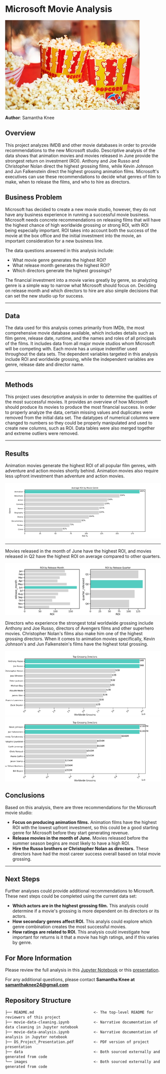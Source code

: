# Microsoft Movie Analysis


![popcorn](images/popcorn.jpg)

**Author**: Samantha Knee

## Overview

This project analyzes IMDB and other movie databases in order to provide recommendations to the new Microsoft studio. Descriptive analysis of the data shows that animation movies and movies released in June provide the strongest return on investment (ROI). Anthony and Joe Russo and Christopher Nolan direct the highest grossing films, while Kevin Johnson and Jun Falkenstein direct the highest grossing animation films. Microsoft's executives can use these recommendations to decide what genres of film to make, when to release the films, and who to hire as directors.

## Business Problem

Microsoft has decided to create a new movie studio, however, they do not have any business experience in running a successful movie business. Microsoft needs concrete recommendations on releasing films that will have the highest chance of high worldwide grossing or strong ROI, with ROI being especially important. ROI takes into account both the success of the movie at the box office and the initial investment into the movie, an important consideration for a new business line. 

The data questions answered in this analysis include:
- What movie genre generates the highest ROI?
- What release month generates the highest ROI?
- Which directors generate the highest grossings?

The financial investment into a movie varies greatly by genre, so analyzing genre is a simple way to narrow what Microsoft should focus on. Deciding on release month and which directors to hire are also simple decisions that can set the new studio up for success.

***

## Data

The data used for this analysis comes primarily from IMDb, the most comprehensive movie database available, which includes details such as film genre, release date, runtime, and the names and roles of all principals of the films. It includes data from all major movie studios whom Microsoft will be competing with. Each movie has a unique indentifier used throughout the data sets. The dependent variables targeted in this analysis include ROI and worldwide grossing, while the independent variables are genre, release date and director name. 

***

## Methods

This project uses descriptive analysis in order to determine the qualities of the most successful movies. It provides an overview of how Microsoft should produce its movies to produce the most financial success. In order to properly analyze the data, certain missing values and duplicates were removed from the initial data set. The datatypes of numerical columns were changed to numbers so they could be properly manipulated and used to create new columns, such as ROI. Data tables were also merged together and extreme outliers were removed.

***

## Results

Animation movies generate the highest ROI of all popular film genres, with adventure and action movies shortly behind. Animation movies also require less upfront investment than adventure and action movies. 


![graph1](./images/ROI_by_genre.png)

***

Movies released in the month of June have the highest ROI, and movies released in Q2 have the highest ROI on average compared to other quarters.


![graph2](./images/ROI_by_release.png)

Directors who experience the strongest total worldwide grossing include Anthony and Joe Russo, directors of Avengers films and other superhero movies. Christopher Nolan's films also make him one of the highest grossing directors. When it comes to animation movies specifically, Kevin Johnson's and Jun Falkenstein's films have the highest total grossing.


![graph3](./images/top_directors.png)
![graph4](./images/top_animation_directors.png)


## Conclusions

Based on this analysis, there are three recommendations for the Microsoft movie studio:
* **Focus on producing animation films.** Animation films have the highest ROI with the lowest upfront investment, so this could be a good starting genre for Microsoft before they start generating revenue.
* **Release movies in the month of June.** Movies released before the summer season begins are most likely to have a high ROI.
* **Hire the Russo brothers or Christopher Nolan as directors.** These directors have had the most career success overall based on total movie grossing.


***
## Next Steps

Further analyses could provide additional recommendations to Microsoft. These next steps could be completed using the current data set:
* **Which actors are in the highest grossing film.** This analysis could determine if a movie's grossing is more dependent on its directors or its actors.
* **How secondary genres affect ROI.** This analyis could explore which genre combination creates the most successful movies.
* **How ratings are related to ROI.** This analysis could investigate how important for returns is it that a movie has high ratings, and if this varies by genre.


## For More Information

Please review the full analysis in this [Jupyter Notebook](./movie-data-analysis.ipynb) or this [presentation](./DS_Project_Presentation.pdf).

For any additional questions, please contact **Samantha Knee at samanthaknee24@gmail.com**

## Repository Structure


```
├── README.md                           <- The top-level README for reviewers of this project
├── movie-data-cleaning.ipynb           <- Narrative documentation of data cleaning in Jupyter notebook
├── movie-data-analysis.ipynb           <- Narrative documentation of analysis in Jupyter notebook
├── DS_Project_Presentation.pdf         <- PDF version of project presentation
├── data                                <- Both sourced externally and generated from code
└── images                              <- Both sourced externally and generated from code
```
